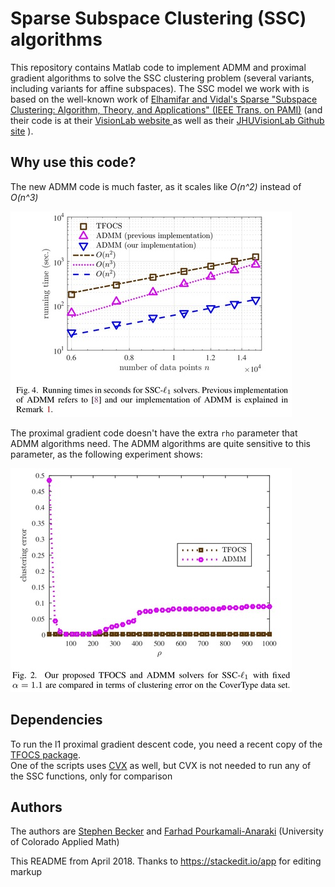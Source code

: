 
# Sparse Subspace Clustering (SSC) algorithms

This repository contains Matlab code to implement ADMM and proximal gradient algorithms to solve the SSC clustering problem (several variants, including variants for affine subspaces). The SSC model we work with is based on the well-known work of [Elhamifar and Vidal's Sparse "Subspace Clustering: Algorithm, Theory, and Applications" (IEEE Trans. on PAMI)](https://scholar.google.com/scholar?cluster=7262850065108933522&hl=en&as_sdt=0,6&as_vis=1) (and their code is at their [VisionLab website ](http://vision.jhu.edu/code/) 
as well as their [JHUVisionLab Github site](https://github.com/JHUVisionLab/SSC-using-ADMM) ).

## Why use this code?

The new ADMM code is much faster, as it scales like *O(n^2)* instead of *O(n^3)*

![Scaling](figs/Fig4.jpg?raw=true "Good Scaling")

The proximal gradient code doesn't have the extra `rho` parameter that ADMM algorithms need. The ADMM algorithms are quite sensitive to this parameter, as the following experiment shows:

![Parameters](figs/Fig2.jpg?raw=true "Parameter Issues")

## Dependencies
To run the l1 proximal gradient descent code, you need a recent copy of the [TFOCS package](https://github.com/cvxr/TFOCS/).  
One of the scripts uses [CVX](https://github.com/cvxr/CVX) as well, but CVX is not needed to run any of the SSC functions, only for comparison

## Authors
The authors are [Stephen Becker](http://amath.colorado.edu/faculty/becker/) and [Farhad Pourkamali-Anaraki](http://www.pourkamali.com/) (University of Colorado Applied Math)

This README from April 2018. Thanks to https://stackedit.io/app for editing markup
